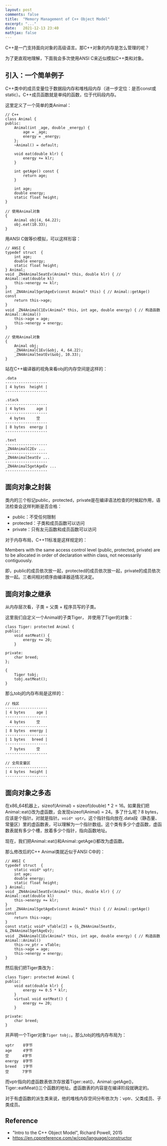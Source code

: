 ```yaml
---
layout: post
comments: false
title:  "Memory Management of C++ Object Model"
excerpt: "..."
date:   2021-12-13 23:40
mathjax: false
---
```


C++是一门支持面向对象的高级语言。那C++对象的内存是怎么管理的呢？

为了更直观地理解，下面我会多次使用ANSI C来近似模拟C++类和对象。

## 引入：一个简单例子
C++类中的成员变量位于数据段内存和堆栈段内存（进一步定位：是否const或static）。C++成员函数就是单纯的函数，位于代码段内存。

这里定义了一个简单的类Animal：
```
// C++
class Animal {
public:
    Animal(int _age, double _energy) {
        age = _age;
        energy = _energy;
    };
    ~Animal() = default;

    void eat(double klr) {
        energy += klr;
    }

    int getAge() const {
        return age;
    }

    int age;
    double energy;
    static float height;
}

// 使用Animal对象
{
    Animal obj(4, 64.22);
    obj.eat(10.33);
}
```

用ANSI C做等价模拟，可以这样形容：

```
// ANSI C
typedef struct  {
    int age;
    double energy;
    static float height;
} Animal;
void _ZN4Animal5eatEv(Animal* this, double klr) { // Animal::eat(double kl)
    this->energy += klr;
}
int _ZN4Animal5getAgeEv(const Animal* this) { // Animal::getAge() const
    return this->age;
}
void _ZN4AnimalC1Ev(Animal* this, int age, double energy) { // 构造函数Animal::Animal()
    this->age = age;
    this->energy = energy;
}

// 使用Animal对象
{
    Animal obj;
    _ZN4AnimalC1Ev(&obj, 4, 64.22);
    _ZN4Animal5eatEv(&obj, 10.33);
}
```

站在C++编译器的视角来看obj的内存空间是这样的：

```
.data
-------------------
| 4 bytes  height |
-------------------

.stack
-------------------
| 4 bytes     age |
-------------------
  4 bytes     空
-------------------
| 8 bytes  energy |
-------------------

.text
-------------------
_ZN4AnimalC2Ev ...
-------------------
_ZN4Animal5eatEv ...
-------------------
_ZN4Animal5getAgeEv ...
-------------------
```

## 面向对象之封装

类内的三个标记public，protected，private是在编译语法检查的时候起作用，语法检查会这样判断是否合格：

- public：不受任何限制
- protected：子类和成员函数可以访问
- private：只有友元函数和成员函数可以访问

对于内存布局，C++11标准是这样规定的：

Members with the same access control level (public, protected, private) are to be allocated in order of declaration within class, not necessarily contiguously.

即，public的成员依次放一起，protected的成员依次放一起，private的成员依次放一起。三者间相对顺序由编译器适情况决定。

## 面向对象之继承

从内存层次看，子类 = 父类 + 程序员写的子类。

这里我们自定义一个Animal的子类Tiger， 并使用了Tiger的对象： 
```
class Tiger: protected Animal {
public:
    void eatMeat() {
        energy += 20;
    }

private:
    char breed;
};

{
    Tiger tobj;
    tobj.eatMeat();
}
```
那么tobj的内存布局是这样的：
```
// 栈区
-------------------
| 4 bytes     age |
-------------------
  4 bytes     空
-------------------
| 8 bytes  energy |
-------------------
| 1 bytes   breed |
-------------------
  7 bytes     空
-------------------

// 全局变量区
-------------------
| 4 bytes  height |
-------------------
```

## 面向对象之多态

在x86_64机器上，sizeof(Animal) = sizeof(double) * 2 = 16。如果我们把Animal::eat()改为虚函数，会发现sizeof(Animal) = 24。多了什么呢？8 bytes，应该是个指针。对就是指针。`void* vptr`。这个指针指向放在.data段（静态量、常量区）里的虚函数表，可以理解为一个指针数组。这个类有多少个虚函数，虚函数表就有多少个槽，放着多少个指针，指向函数地址。

现在，我们把Animal::eat()和Animal::getAge()都改为虚函数。

那么修改后的C++ Animal类就近似于ANSI C中的：
```
// ANSI C
typedef struct  {
    static void* vptr;
    int age;
    double energy;
    static float height;
} Animal;
void _ZN4Animal5eatEv(Animal* this, double klr) { // Animal::eat(double kl)
    this->energy += klr;
}
int _ZN4Animal5getAgeEv(const Animal* this) { // Animal::getAge() const
    return this->age;
}
const static void* vTable[2] = {&_ZN4Animal5eatEv, &_ZN4Animal5getAgeEv};
void _ZN4AnimalC1Ev(Animal* this, int age, double energy) { // 构造函数Animal::Animal()
    this->v_ptr = vTable;
    this->age = age;
    this->energy = energy;
}
```

然后我们把Tiger类改为：

```
class Tiger: protected Animal {
public:
    void eat(double klr) {
        energy += 0.5 * klr;
    }
    virtual void eatMeat() {
        energy += 20;
    }

private:
    char breed;
}
```
并声明一个Tiger对象`Tiger tobj;`。那么tobj的栈内存布局为：
```
vptr    8字节
age     4字节
空      4字节
energy  8字节
breed   1字节
空      7字节
```
而vptr指向的虚函数表依次存放着Tiger::eat()，Animal::getAge()，Tiger::eatMeat()三个函数的地址。虚函数表的内容是在编译阶段就确定的。

对于有虚函数的派生类来说，他的堆栈内存空间分布依次为：vptr、父类成员、子类成员。

## Reference
- "Intro to the C++ Object Model", Richard Powell, 2015
- https://en.cppreference.com/w/cpp/language/constructor